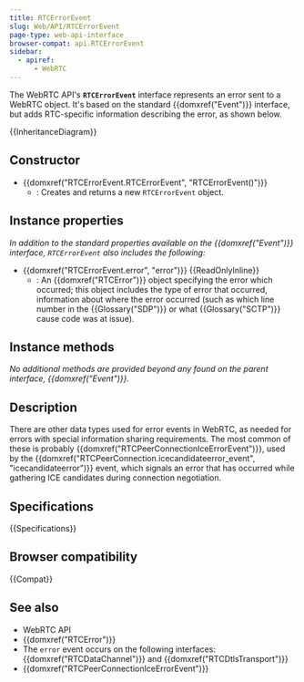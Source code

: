 ```yaml
---
title: RTCErrorEvent
slug: Web/API/RTCErrorEvent
page-type: web-api-interface
browser-compat: api.RTCErrorEvent
sidebar:
  - apiref:
      - WebRTC
---
```


The WebRTC API's **`RTCErrorEvent`** interface represents an error sent to a WebRTC object. It's based on the standard {{domxref("Event")}} interface, but adds RTC-specific information describing the error, as shown below.

{{InheritanceDiagram}}

## Constructor

- {{domxref("RTCErrorEvent.RTCErrorEvent", "RTCErrorEvent()")}}
  - : Creates and returns a new `RTCErrorEvent` object.

## Instance properties

_In addition to the standard properties available on the {{domxref("Event")}} interface, `RTCErrorEvent` also includes the following:_

- {{domxref("RTCErrorEvent.error", "error")}} {{ReadOnlyInline}}
  - : An {{domxref("RTCError")}} object specifying the error which occurred; this object includes the type of error that occurred, information about where the error occurred (such as which line number in the {{Glossary("SDP")}} or what {{Glossary("SCTP")}} cause code was at issue).

## Instance methods

_No additional methods are provided beyond any found on the parent interface, {{domxref("Event")}}._

## Description

There are other data types used for error events in WebRTC, as needed for errors with special information sharing requirements. The most common of these is probably {{domxref("RTCPeerConnectionIceErrorEvent")}}, used by the {{domxref("RTCPeerConnection.icecandidateerror_event", "icecandidateerror")}} event, which signals an error that has occurred while gathering ICE candidates during connection negotiation.

## Specifications

{{Specifications}}

## Browser compatibility

{{Compat}}

## See also

- WebRTC API
- {{domxref("RTCError")}}
- The `error` event occurs on the following interfaces: {{domxref("RTCDataChannel")}} and {{domxref("RTCDtlsTransport")}}
- {{domxref("RTCPeerConnectionIceErrorEvent")}}
